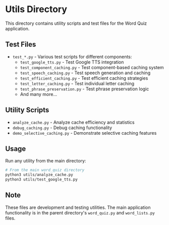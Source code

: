 # Utils Directory

This directory contains utility scripts and test files for the Word Quiz application.

## Test Files

- `test_*.py` - Various test scripts for different components:
  - `test_google_tts.py` - Test Google TTS integration
  - `test_component_caching.py` - Test component-based caching system
  - `test_speech_caching.py` - Test speech generation and caching
  - `test_efficient_caching.py` - Test efficient caching strategies
  - `test_letter_caching.py` - Test individual letter caching
  - `test_phrase_preservation.py` - Test phrase preservation logic
  - And many more...

## Utility Scripts

- `analyze_cache.py` - Analyze cache efficiency and statistics
- `debug_caching.py` - Debug caching functionality
- `demo_selective_caching.py` - Demonstrate selective caching features

## Usage

Run any utility from the main directory:

```bash
# From the main word_quiz directory
python3 utils/analyze_cache.py
python3 utils/test_google_tts.py
```

## Note

These files are development and testing utilities. The main application functionality is in the parent directory's `word_quiz.py` and `word_lists.py` files.
